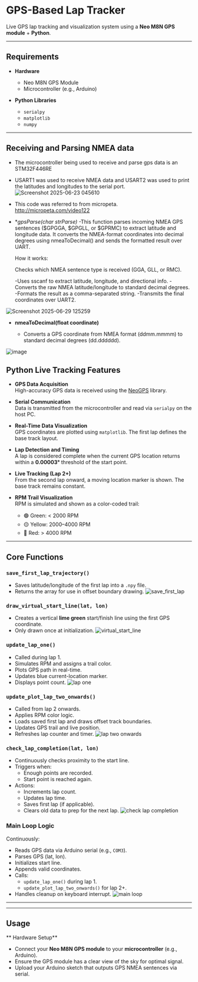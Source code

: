 #  GPS-Based Lap Tracker

Live GPS lap tracking and visualization system using a **Neo M8N GPS module** + **Python**.

---

##  Requirements

- **Hardware**
  - Neo M8N GPS Module  
  - Microcontroller (e.g., Arduino)

- **Python Libraries**
  - `serialpy`  
  - `matplotlib`  
  - `numpy`

---
## Receiving and Parsing NMEA data 

- The microcontroller being used to receive and parse gps data is an STM32F446RE
- USART1 was used to receive NMEA data and USART2 was used to print the latitudes and longitudes to the serial port.
![Screenshot 2025-06-23 045610](https://github.com/user-attachments/assets/85d4c182-5499-406f-b7a5-2a81e8972dc1)

- This code was referred to from micropeta. http://micropeta.com/video122

- **gpsParse(char *strParse)**
  -This function parses incoming NMEA GPS sentences ($GPGGA, $GPGLL, or $GPRMC) to extract latitude and longitude data. It converts the NMEA-format coordinates into  decimal degrees using nmeaToDecimal() and sends the formatted result over UART.

   How it works:

   Checks which NMEA sentence type is received (GGA, GLL, or RMC).

   -Uses sscanf to extract latitude, longitude, and directional info.
   -Converts the raw NMEA latitude/longitude to standard decimal degrees.
   -Formats the result as a comma-separated string.
   -Transmits the final coordinates over UART2.
  
![Screenshot 2025-06-29 125259](https://github.com/user-attachments/assets/945bb86b-47a1-4a28-8e22-2d4c70a8bcdd)


- **nmeaToDecimal(float coordinate)**

  - Converts a GPS coordinate from NMEA format (ddmm.mmmm) to standard decimal degrees (dd.dddddd).
  
![image](https://github.com/user-attachments/assets/7dbfc5f3-39c4-4b90-a4f3-74a90eade44b)


##  Python Live Tracking Features

- **GPS Data Acquisition**  
  High-accuracy GPS data is received using the [NeoGPS](https://github.com/SlashDevin/NeoGPS) library.

- **Serial Communication**  
  Data is transmitted from the microcontroller and read via `serialpy` on the host PC.

- **Real-Time Data Visualization**  
  GPS coordinates are plotted using `matplotlib`. The first lap defines the base track layout.

- **Lap Detection and Timing**  
  A lap is considered complete when the current GPS location returns within a **0.00003°** threshold of the start point.

- **Live Tracking (Lap 2+)**  
  From the second lap onward, a moving location marker is shown. The base track remains constant.

- **RPM Trail Visualization**  
  RPM is simulated and shown as a color-coded trail:
  - 🟢 Green: < 2000 RPM  
  - 🟡 Yellow: 2000–4000 RPM  
  - 🔴 Red: > 4000 RPM

---

##  Core Functions

### `save_first_lap_trajectory()`
- Saves latitude/longitude of the first lap into a `.npy` file.
- Returns the array for use in offset boundary drawing.
  ![save_first_lap](https://github.com/user-attachments/assets/4736b8c9-c956-4ac8-aefa-8d5875f3a477)


### `draw_virtual_start_line(lat, lon)`
- Creates a vertical **lime green** start/finish line using the first GPS coordinate.
- Only drawn once at initialization.
  ![virtual_start_line](https://github.com/user-attachments/assets/ce2e1304-75b0-4731-b7b7-46abfbe7f9a4)


### `update_lap_one()`
- Called during lap 1.
- Simulates RPM and assigns a trail color.
- Plots GPS path in real-time.
- Updates blue current-location marker.
- Displays point count.
  ![lap one ](https://github.com/user-attachments/assets/5e455d84-14df-495c-957c-a29266bd69c3)


### `update_plot_lap_two_onwards()`
- Called from lap 2 onwards.
- Applies RPM color logic.
- Loads saved first lap and draws offset track boundaries.
- Updates GPS trail and live position.
- Refreshes lap counter and timer.
  ![lap two onwards](https://github.com/user-attachments/assets/5202e6c8-846d-4b3d-b6a6-9140149e5417)


### `check_lap_completion(lat, lon)`
- Continuously checks proximity to the start line.
- Triggers when:
  - Enough points are recorded.
  - Start point is reached again.
- Actions:
  - Increments lap count.
  - Updates lap time.
  - Saves first lap (if applicable).
  - Clears old data to prep for the next lap.
    ![check lap completion ](https://github.com/user-attachments/assets/79b09cfb-9074-44a1-a42e-407534d821f9)


### **Main Loop Logic**
Continuously:
- Reads GPS data via Arduino serial (e.g., `COM3`).
- Parses GPS (lat, lon).
- Initializes start line.
- Appends valid coordinates.
- Calls:
  - `update_lap_one()` during lap 1.
  - `update_plot_lap_two_onwards()` for lap 2+.
- Handles cleanup on keyboard interrupt.
  ![main loop ](https://github.com/user-attachments/assets/7d8f5234-61c4-4647-a15a-52b531ce62df)


---

---

##  Usage

** Hardware Setup**

- Connect your **Neo M8N GPS module** to your **microcontroller** (e.g., Arduino).
- Ensure the GPS module has a clear view of the sky for optimal signal.
- Upload your Arduino sketch that outputs GPS NMEA sentences via serial.
